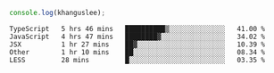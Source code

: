 ```js
console.log(khanguslee);
```

<!--START_SECTION:waka-->
```text
TypeScript   5 hrs 46 mins   ██████████▒░░░░░░░░░░░░░░   41.00 % 
JavaScript   4 hrs 47 mins   ████████▓░░░░░░░░░░░░░░░░   34.02 % 
JSX          1 hr 27 mins    ██▓░░░░░░░░░░░░░░░░░░░░░░   10.39 % 
Other        1 hr 10 mins    ██░░░░░░░░░░░░░░░░░░░░░░░   08.34 % 
LESS         28 mins         █░░░░░░░░░░░░░░░░░░░░░░░░   03.35 % 
```
<!--END_SECTION:waka-->

<!--
**khanguslee/khanguslee** is a ✨ _special_ ✨ repository because its `README.md` (this file) appears on your GitHub profile.

Here are some ideas to get you started:

- 🔭 I’m currently working on ...
- 🌱 I’m currently learning ...
- 👯 I’m looking to collaborate on ...
- 🤔 I’m looking for help with ...
- 💬 Ask me about ...
- 📫 How to reach me: ...
- 😄 Pronouns: ...
- ⚡ Fun fact: ...
-->

